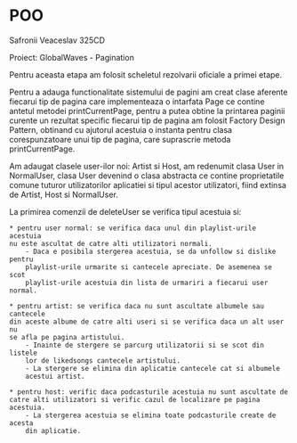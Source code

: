 # POO

Safronii Veaceslav 325CD

Proiect: GlobalWaves - Pagination

Pentru aceasta etapa am folosit scheletul rezolvarii oficiale a primei etape.

Pentru a adauga functionalitate sistemului de pagini am creat clase aferente
fiecarui tip de pagina care implementeaza o intarfata Page ce contine antetul
metodei printCurrentPage, pentru a putea obtine la printarea paginii curente
un rezultat specific fiecarui tip de pagina am folosit Factory Design Pattern,
obtinand cu ajutorul acestuia o instanta pentru clasa corespunzatoare unui tip
de pagina, care suprascrie metoda printCurrentPage.

Am adaugat clasele user-ilor noi: Artist si Host, am redenumit clasa User in
NormalUser, clasa User devenind o clasa abstracta ce contine proprietatile
comune tuturor utilizatorilor aplicatiei si tipul acestor utilizatori,
fiind extinsa de Artist, Host si NormalUser.

La primirea comenzii de deleteUser se verifica tipul acestuia si:

    * pentru user normal: se verifica daca unul din playlist-urile acestuia
    nu este ascultat de catre alti utilizatori normali.
        - Daca e posibila stergerea acestuia, se da unfollow si dislike pentru
        playlist-urile urmarite si cantecele apreciate. De asemenea se scot
        playlist-urile acestuia din lista de urmariri a fiecarui user normal.

    * pentru artist: se verifica daca nu sunt ascultate albumele sau cantecele
    din aceste albume de catre alti useri si se verifica daca un alt user nu
    se afla pe pagina artistului.
        - Inainte de stergere se parcurg utilizatorii si se scot din listele
        lor de likedsongs cantecele artistului.
        - La stergere se elimina din aplicatie cantecele cat si albumele
        acestui artist.

    * pentru host: verific daca podcasturile acestuia nu sunt ascultate de
    catre alti utilizatori si verific cazul de localizare pe pagina acestuia.
        - La stergerea acestuia se elimina toate podcasturile create de acesta
        din aplicatie.
